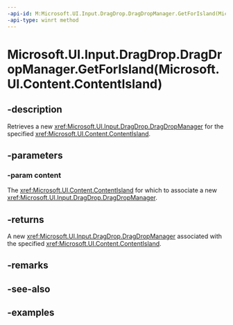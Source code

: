 ```yaml
---
-api-id: M:Microsoft.UI.Input.DragDrop.DragDropManager.GetForIsland(Microsoft.UI.Content.ContentIsland)
-api-type: winrt method
---
```


# Microsoft.UI.Input.DragDrop.DragDropManager.GetForIsland(Microsoft.UI.Content.ContentIsland)

<!--
public static Microsoft.UI.Input.DragDrop.DragDropManager GetForIsland (Microsoft.UI.Content.ContentIsland content);
-->

## -description

Retrieves a new <xref:Microsoft.UI.Input.DragDrop.DragDropManager> for the specified <xref:Microsoft.UI.Content.ContentIsland>.

## -parameters

### -param content

The <xref:Microsoft.UI.Content.ContentIsland> for which to associate a new <xref:Microsoft.UI.Input.DragDrop.DragDropManager>.

## -returns

A new <xref:Microsoft.UI.Input.DragDrop.DragDropManager> associated with the specified <xref:Microsoft.UI.Content.ContentIsland>.

## -remarks

## -see-also

## -examples
